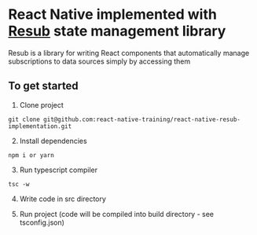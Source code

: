# React Native implemented with [Resub](https://github.com/Microsoft/ReSub) state management library

Resub is a library for writing React components that automatically manage subscriptions to data sources simply by accessing them


## To get started

1. Clone project   
```
git clone git@github.com:react-native-training/react-native-resub-implementation.git
```

2. Install dependencies   
```
npm i or yarn
```

3. Run typescript compiler   
```
tsc -w
```

4. Write code in src directory

5. Run project (code will be compiled into build directory - see tsconfig.json)

